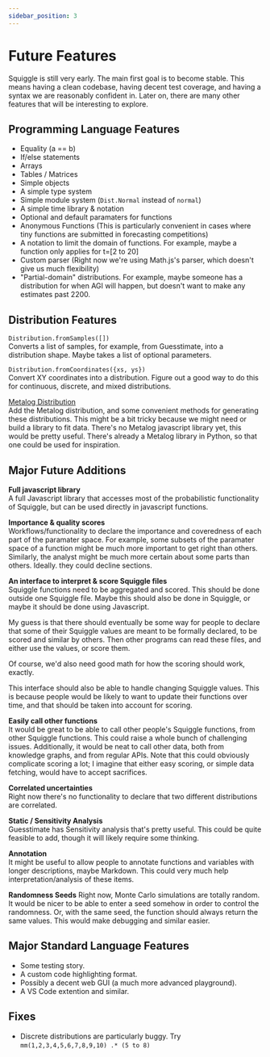 ```yaml
---
sidebar_position: 3
---
```


# Future Features
Squiggle is still very early. The main first goal is to become stable. This means having a clean codebase, having decent test coverage, and having a syntax we are reasonably confident in. Later on, there are many other features that will be interesting to explore.

## Programming Language Features
- Equality (a == b)
- If/else statements
- Arrays 
- Tables / Matrices
- Simple objects
- A simple type system
- Simple module system (``Dist.Normal`` instead of ``normal``)
- A simple time library & notation
- Optional and default paramaters for functions
- Anonymous Functions (This is particularly convenient in cases where tiny functions are submitted in forecasting competitions)
- A notation to limit the domain of functions. For example, maybe a function only applies for t=[2 to 20]
- Custom parser (Right now we're using Math.js's parser, which doesn't give us much flexibility)
- "Partial-domain" distributions. For example, maybe someone has a distribution for when AGI will happen, but doesn't want to make any estimates past 2200.

## Distribution Features
``Distribution.fromSamples([])``  
Converts a list of samples, for example, from Guesstimate, into a distribution shape. Maybe takes a list of optional parameters.

``Distribution.fromCoordinates({xs, ys})``  
Convert XY coordinates into a distribution. Figure out a good way to do this for continuous, discrete, and mixed distributions.

[Metalog Distribution](https://en.wikipedia.org/wiki/Metalog_distribution)  
Add the Metalog distribution, and some convenient methods for generating these distributions. This might be a bit tricky because we might need or build a library to fit data. There's no Metalog javascript library yet, this would be pretty useful. There's already a Metalog library in Python, so that one could be used for inspiration.

## Major Future Additions
**Full javascript library**  
A full Javascript library that accesses most of the probabilistic functionality of Squiggle, but can be used directly in javascript functions.

**Importance & quality scores**  
Workflows/functionality to declare the importance and coveredness of each part of the paramater space. For example, some subsets of the paramater space of a function might be much more important to get right than others. Similarly, the analyst might be much more certain about some parts than others. Ideally. they could decline sections.

**An interface to interpret & score Squiggle files**  
Squiggle functions need to be aggregated and scored. This should be done outside one Squiggle file. Maybe this should also be done in Squiggle, or maybe it should be done using Javascript. 

My guess is that there should eventually be some way for people to declare that some of their Squiggle values are meant to be formally declared, to be scored and similar by others. Then other programs can read these files, and either use the values, or score them.

Of course, we'd also need good math for how the scoring should work, exactly.

This interface should also be able to handle changing Squiggle values. This is because people would be likely to want to update their functions over time, and that should be taken into account for scoring.

**Easily call other functions**  
It would be great to be able to call other people's Squiggle functions, from other Squiggle functions. This could raise a whole bunch of challenging issues. Additionally, it would be neat to call other data, both from knowledge graphs, and from regular APIs. Note that this could obviously complicate scoring a lot; I imagine that either easy scoring, or simple data fetching, would have to accept sacrifices.

**Correlated uncertainties**  
Right now there's no functionality to declare that two different distributions are correlated. 

**Static / Sensitivity Analysis**  
Guesstimate has Sensitivity analysis that's pretty useful. This could be quite feasible to add, though it will likely require some thinking.

**Annotation**  
It might be useful to allow people to annotate functions and variables with longer descriptions, maybe Markdown. This could very much help interpretation/analysis of these items.

**Randomness Seeds**
Right now, Monte Carlo simulations are totally random. It would be nicer to be able to enter a seed somehow in order to control the randomness. Or, with the same seed, the function should always return the same values. This would make debugging and similar easier.

## Major Standard Language Features
- Some testing story.
- A custom code highlighting format.
- Possibly a decent web GUI (a much more advanced playground).
- A VS Code extention and similar.

## Fixes
- Discrete distributions are particularly buggy. Try ``mm(1,2,3,4,5,6,7,8,9,10) .* (5 to 8)``
